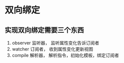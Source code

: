 # 双向绑定

## 实现双向绑定需要三个东西

1. observer 监听器， 监听属性变化告诉订阅者
2. watcher 订阅者， 收到属性变化更新视图
3. compile 解析器， 解析指令，初始化模板，绑定订阅者
